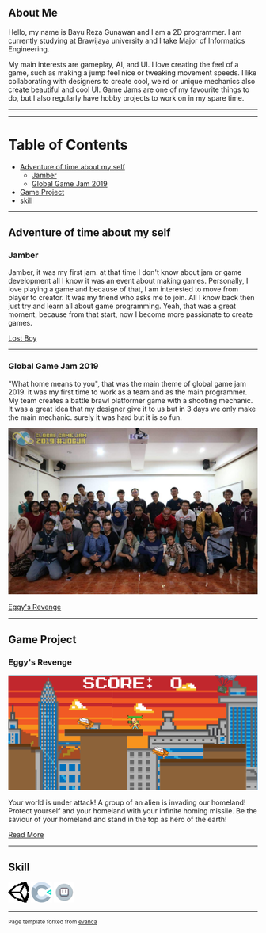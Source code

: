 ## About Me
Hello, my name is Bayu Reza Gunawan and I am a 2D programmer. I am currently studying at Brawijaya university and I take Major of Informatics Engineering.

My main interests are gameplay, AI, and UI. I love creating the feel of a game, such as making a jump feel nice or tweaking movement speeds. I like collaborating with designers to create cool, weird or unique mechanics also create beautiful and cool UI.
Game Jams are one of my favourite things to do, but I also regularly have hobby projects to work on in my spare time. 

---

***
# Table of Contents
* [Adventure of time about my self](#Adventure-of-time-about-my-self)
    * [Jamber](#Jamber)
    * [Global Game Jam 2019](#Global-Game-Jam-2019)
* [Game Project](#Game-Project)
* [skill](#skill)

***


## Adventure of time about my self 

### Jamber
Jamber, it was my first jam. at that time I don't know about jam or game development all I know it was an event about making games.  Personally, I love playing a game and because of that,  I am interested to move from player to creator.  It was my friend who asks me to join. All I know back then just try and learn all about game programming. Yeah, that was a great moment, because from that start, now I become more passionate to create games.

[Lost Boy](https://drive.google.com/file/d/1Nw5P9c0tcsoN8DqEHXOxCWIL6TF0dRQA/view) 

---

### Global Game Jam 2019
"What home means to you", that was the main theme of global game jam 2019. it was my first time to work as a team and as the main programmer. My team creates a battle brawl platformer game with a shooting mechanic. It was a great idea that my designer give it to us but in 3 days we only make the main mechanic. surely it was hard but it is so fun.

<img src="images/50995098_2071364329609882_2515564621599866880_o.jpg?raw=true"/>

[Eggy's Revenge](https://globalgamejam.org/2019/games/eggys-revenge) 

---

## Game Project

### Eggy's Revenge

<img src="images/capture.png?raw=true"/>

Your world is under attack! A group of an alien is invading our homeland! Protect yourself and your homeland with your infinite homing missile. Be the saviour of your homeland and stand in the top as hero of the earth!

[Read More](/Game-Project)

---

## Skill 

<img src="images/pngkit_unity-logo-white-png_9018983.png?raw=true" width="42" height="42" />
<img src="images/Construct_3_Logo.svg.png?raw=true" width="42" height="42" />
<img src="images/hiclipart.com.png?raw=true" width="42" height="42" />

---
<p style="font-size:11px">Page template forked from <a href="https://github.com/evanca/quick-portfolio">evanca</a></p>
<!-- Remove above link if you don't want to attibute -->
